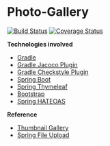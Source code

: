 # Photo-Gallery
[![Build Status](https://travis-ci.org/aveowl/Photo-Gallery.svg?branch=master)](https://travis-ci.org/aveowl/Photo-Gallery)
[![Coverage Status](https://coveralls.io/repos/github/aveowl/Photo-Gallery/badge.svg?branch=master)](https://coveralls.io/github/aveowl/Photo-Gallery?branch=master)

**Technologies involved**
* [Gradle](https://gradle.org/)
* [Gradle Jacoco Plugin](https://docs.gradle.org/current/userguide/jacoco_plugin.html)
* [Gradle Checkstyle Plugin](https://docs.gradle.org/current/userguide/checkstyle_plugin.html)
* [Spring Boot](http://docs.spring.io/spring-boot/docs/current/reference/htmlsingle/)
* [Spring Thymeleaf](http://www.thymeleaf.org/documentation.html)
* [Bootstrap](http://getbootstrap.com/)
* [Spring HATEOAS](http://docs.spring.io/spring-hateoas/docs/current/reference/html/)

**Reference**
* [Thumbnail Gallery](http://blackrockdigital.github.io/startbootstrap-thumbnail-gallery/#)
* [Spring File Upload](https://github.com/spring-guides/gs-uploading-files)

